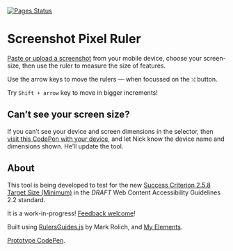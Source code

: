 
[![Pages Status][ci-img]][ci]

# Screenshot Pixel Ruler

[Paste or upload a screenshot][ghp] from your mobile device, choose your screen-size, then use the ruler to measure the size of features.

Use the arrow keys to move the rulers — when focussed on the `⤭` button.

Try `Shift + arrow` key to move in bigger increments!

## Can’t see your screen size?

If you can’t see your device and screen dimensions in the selector, then [visit this CodePen with your device][pen-ss], and let Nick know the device name and dimensions shown. He’ll update the tool.

## About

This tool is being developed to test for the new [Success Criterion 2.5.8 Target Size (Minimum)][tsm] in the _DRAFT_ Web Content Accessibility Guidelines 2.2 standard.

It is a work-in-progress! [Feedback welcome][issues]!

Built using [RulersGuides.js][rg] by Mark Rolich, and [My Elements][el].

[Prototype CodePen][pen].

[issues]: https://github.com/nfreear/pixel-ruler/issues
[ghp]: https://nfreear.github.io/pixel-ruler
[ci]: https://github.com/nfreear/pixel-ruler/actions/workflows/node.js.yml
[ci-img]: https://github.com/nfreear/pixel-ruler/actions/workflows/node.js.yml/badge.svg
[pen]: https://codepen.io/nfreear/full/bGxyEdZ "Prototype CodePen"
[pen-ss]: https://codepen.io/nfreear/full/JjaqbVQ "Button size CodePen"
[tsm]: https://www.w3.org/TR/WCAG22/#target-size-minimum
[el]: https://github.com/nfreear/elements "MIT License"
[rg]: https://github.com/mark-rolich/RulersGuides.js "MIT License"
